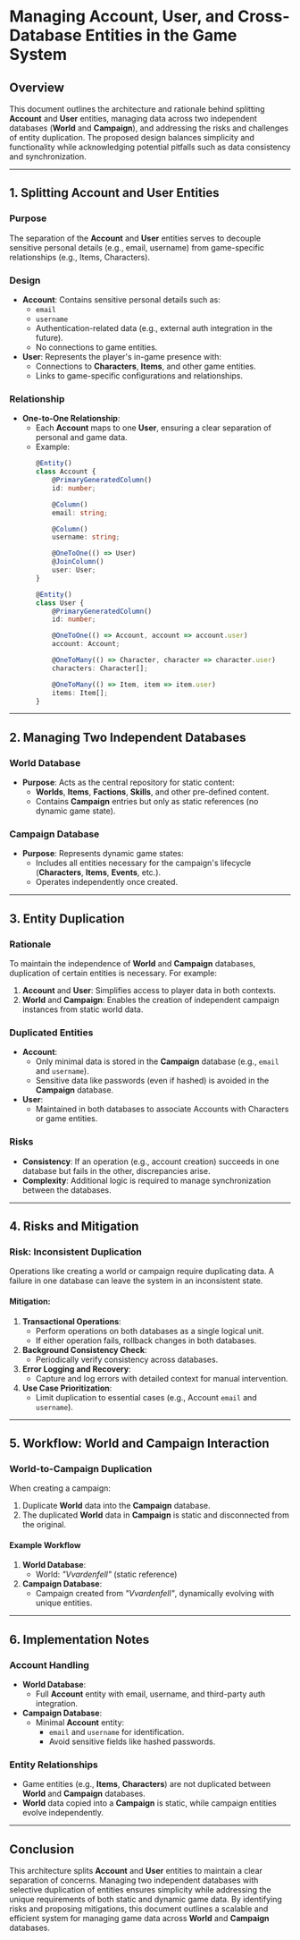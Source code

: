# Managing Account, User, and Cross-Database Entities in the Game System

## **Overview**

This document outlines the architecture and rationale behind splitting **Account** and **User** entities, managing data across two independent databases (**World** and **Campaign**), and addressing the risks and challenges of entity duplication. The proposed design balances simplicity and functionality while acknowledging potential pitfalls such as data consistency and synchronization.

---

## **1. Splitting Account and User Entities**

### **Purpose**
The separation of the **Account** and **User** entities serves to decouple sensitive personal details (e.g., email, username) from game-specific relationships (e.g., Items, Characters).

### **Design**
- **Account**: Contains sensitive personal details such as:
  - `email`
  - `username`
  - Authentication-related data (e.g., external auth integration in the future).
  - No connections to game entities.
- **User**: Represents the player's in-game presence with:
  - Connections to **Characters**, **Items**, and other game entities.
  - Links to game-specific configurations and relationships.

### **Relationship**
- **One-to-One Relationship**:
  - Each **Account** maps to one **User**, ensuring a clear separation of personal and game data.
  - Example:
    ```typescript
    @Entity()
    class Account {
        @PrimaryGeneratedColumn()
        id: number;

        @Column()
        email: string;

        @Column()
        username: string;

        @OneToOne(() => User)
        @JoinColumn()
        user: User;
    }

    @Entity()
    class User {
        @PrimaryGeneratedColumn()
        id: number;

        @OneToOne(() => Account, account => account.user)
        account: Account;

        @OneToMany(() => Character, character => character.user)
        characters: Character[];

        @OneToMany(() => Item, item => item.user)
        items: Item[];
    }
    ```

---

## **2. Managing Two Independent Databases**

### **World Database**
- **Purpose**: Acts as the central repository for static content:
  - **Worlds**, **Items**, **Factions**, **Skills**, and other pre-defined content.
  - Contains **Campaign** entries but only as static references (no dynamic game state).

### **Campaign Database**
- **Purpose**: Represents dynamic game states:
  - Includes all entities necessary for the campaign's lifecycle (**Characters**, **Items**, **Events**, etc.).
  - Operates independently once created.

---

## **3. Entity Duplication**

### **Rationale**
To maintain the independence of **World** and **Campaign** databases, duplication of certain entities is necessary. For example:
1. **Account** and **User**: Simplifies access to player data in both contexts.
2. **World** and **Campaign**: Enables the creation of independent campaign instances from static world data.

### **Duplicated Entities**
- **Account**:
  - Only minimal data is stored in the **Campaign** database (e.g., `email` and `username`).
  - Sensitive data like passwords (even if hashed) is avoided in the **Campaign** database.
- **User**:
  - Maintained in both databases to associate Accounts with Characters or game entities.

### **Risks**
- **Consistency**: If an operation (e.g., account creation) succeeds in one database but fails in the other, discrepancies arise.
- **Complexity**: Additional logic is required to manage synchronization between the databases.

---

## **4. Risks and Mitigation**

### **Risk: Inconsistent Duplication**
Operations like creating a world or campaign require duplicating data. A failure in one database can leave the system in an inconsistent state.

#### **Mitigation**:
1. **Transactional Operations**:
   - Perform operations on both databases as a single logical unit.
   - If either operation fails, rollback changes in both databases.
2. **Background Consistency Check**:
   - Periodically verify consistency across databases.
3. **Error Logging and Recovery**:
   - Capture and log errors with detailed context for manual intervention.
4. **Use Case Prioritization**:
   - Limit duplication to essential cases (e.g., Account `email` and `username`).

---

## **5. Workflow: World and Campaign Interaction**

### **World-to-Campaign Duplication**
When creating a campaign:
1. Duplicate **World** data into the **Campaign** database.
2. The duplicated **World** data in **Campaign** is static and disconnected from the original.

#### **Example Workflow**
1. **World Database**:
   - World: *"Vvardenfell"* (static reference)
2. **Campaign Database**:
   - Campaign created from *"Vvardenfell"*, dynamically evolving with unique entities.

---

## **6. Implementation Notes**

### **Account Handling**
- **World Database**:
  - Full **Account** entity with email, username, and third-party auth integration.
- **Campaign Database**:
  - Minimal **Account** entity:
    - `email` and `username` for identification.
    - Avoid sensitive fields like hashed passwords.

### **Entity Relationships**
- Game entities (e.g., **Items**, **Characters**) are not duplicated between **World** and **Campaign** databases.
- **World** data copied into a **Campaign** is static, while campaign entities evolve independently.

---

## **Conclusion**

This architecture splits **Account** and **User** entities to maintain a clear separation of concerns. Managing two independent databases with selective duplication of entities ensures simplicity while addressing the unique requirements of both static and dynamic game data. By identifying risks and proposing mitigations, this document outlines a scalable and efficient system for managing game data across **World** and **Campaign** databases.
